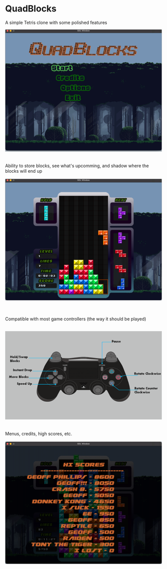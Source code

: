 # QuadBlocks
A simple Tetris clone with some polished features
<div align="center">
    <img src="/screenshots/mainmenu.jpg" width="800px"</img>
</div>
<br/><br/>
Ability to store blocks, see what's upcomming, and shadow where the blocks will end up
<br/><br/>
<div align="center">
    <img src="/screenshots/playfield.jpg" width="800px"</img>
</div>

<br/><br/>
Compatible with most game controllers (the way it should be played)
<br/><br/>
<div align="center">
    <img src="/screenshots/ps4_layout.png" width="800px"</img>
</div>
<br/><br/>
Menus, credits, high scores, etc. 
<br/><br/>
<div align="center">
    <img src="/screenshots/highscores.jpg" width="800px"</img>
</div>
